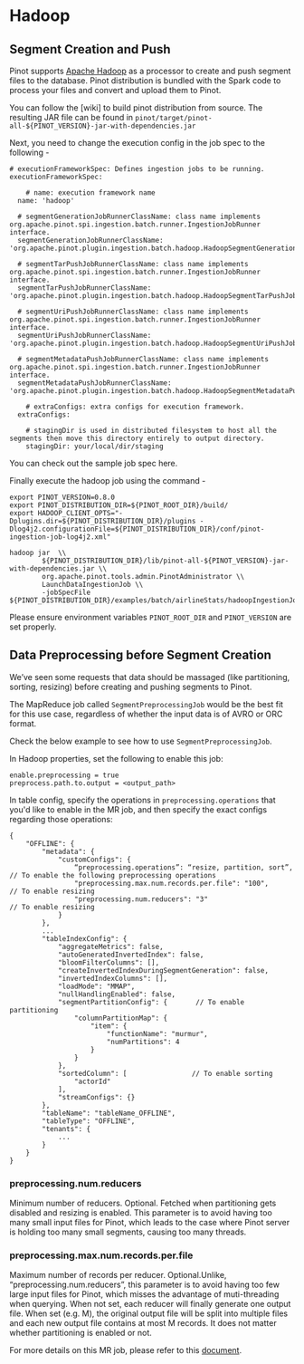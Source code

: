 # Hadoop

## Segment Creation and Push

Pinot supports [Apache Hadoop](https://hadoop.apache.org) as a processor to create and push segment files to the database. Pinot distribution is bundled with the Spark code to process your files and convert and upload them to Pinot.

You can follow the \[wiki] to build pinot distribution from source. The resulting JAR file can be found in `pinot/target/pinot-all-${PINOT_VERSION}-jar-with-dependencies.jar`

Next, you need to change the execution config in the job spec to the following -

```
# executionFrameworkSpec: Defines ingestion jobs to be running.
executionFrameworkSpec:

    # name: execution framework name
  name: 'hadoop'

  # segmentGenerationJobRunnerClassName: class name implements org.apache.pinot.spi.ingestion.batch.runner.IngestionJobRunner interface.
  segmentGenerationJobRunnerClassName: 'org.apache.pinot.plugin.ingestion.batch.hadoop.HadoopSegmentGenerationJobRunner'

  # segmentTarPushJobRunnerClassName: class name implements org.apache.pinot.spi.ingestion.batch.runner.IngestionJobRunner interface.
  segmentTarPushJobRunnerClassName: 'org.apache.pinot.plugin.ingestion.batch.hadoop.HadoopSegmentTarPushJobRunner'

  # segmentUriPushJobRunnerClassName: class name implements org.apache.pinot.spi.ingestion.batch.runner.IngestionJobRunner interface.
  segmentUriPushJobRunnerClassName: 'org.apache.pinot.plugin.ingestion.batch.hadoop.HadoopSegmentUriPushJobRunner'

  # segmentMetadataPushJobRunnerClassName: class name implements org.apache.pinot.spi.ingestion.batch.runner.IngestionJobRunner interface.
  segmentMetadataPushJobRunnerClassName: 'org.apache.pinot.plugin.ingestion.batch.hadoop.HadoopSegmentMetadataPushJobRunner'

    # extraConfigs: extra configs for execution framework.
  extraConfigs:

    # stagingDir is used in distributed filesystem to host all the segments then move this directory entirely to output directory.
    stagingDir: your/local/dir/staging
```

You can check out the sample job spec here.

Finally execute the hadoop job using the command -

```
export PINOT_VERSION=0.8.0
export PINOT_DISTRIBUTION_DIR=${PINOT_ROOT_DIR}/build/
export HADOOP_CLIENT_OPTS="-Dplugins.dir=${PINOT_DISTRIBUTION_DIR}/plugins -Dlog4j2.configurationFile=${PINOT_DISTRIBUTION_DIR}/conf/pinot-ingestion-job-log4j2.xml"

hadoop jar  \\
        ${PINOT_DISTRIBUTION_DIR}/lib/pinot-all-${PINOT_VERSION}-jar-with-dependencies.jar \\
        org.apache.pinot.tools.admin.PinotAdministrator \\
        LaunchDataIngestionJob \\
        -jobSpecFile ${PINOT_DISTRIBUTION_DIR}/examples/batch/airlineStats/hadoopIngestionJobSpec.yaml
```

Please ensure environment variables `PINOT_ROOT_DIR` and `PINOT_VERSION` are set properly.

## Data Preprocessing before Segment Creation

We’ve seen some requests that data should be massaged (like partitioning, sorting, resizing) before creating and pushing segments to Pinot.

The MapReduce job called `SegmentPreprocessingJob` would be the best fit for this use case, regardless of whether the input data is of AVRO or ORC format.

Check the below example to see how to use `SegmentPreprocessingJob`.

In Hadoop properties, set the following to enable this job:

```
enable.preprocessing = true
preprocess.path.to.output = <output_path>
```

In table config, specify the operations in `preprocessing.operations` that you'd like to enable in the MR job, and then specify the exact configs regarding those operations:

```
{
    "OFFLINE": {
        "metadata": {
            "customConfigs": {
                “preprocessing.operations”: “resize, partition, sort”, // To enable the following preprocessing operations
                "preprocessing.max.num.records.per.file": "100",       // To enable resizing
                "preprocessing.num.reducers": "3"                      // To enable resizing
            }
        },
        ...
        "tableIndexConfig": {
            "aggregateMetrics": false,
            "autoGeneratedInvertedIndex": false,
            "bloomFilterColumns": [],
            "createInvertedIndexDuringSegmentGeneration": false,
            "invertedIndexColumns": [],
            "loadMode": "MMAP",
            "nullHandlingEnabled": false,
            "segmentPartitionConfig": {       // To enable partitioning
                "columnPartitionMap": {
                    "item": {
                        "functionName": "murmur",
                        "numPartitions": 4
                    }
                }
            },
            "sortedColumn": [                // To enable sorting
                "actorId"
            ],
            "streamConfigs": {}
        },
        "tableName": "tableName_OFFLINE",
        "tableType": "OFFLINE",
        "tenants": {
            ...
        }
    }
}
```

### preprocessing.num.reducers

Minimum number of reducers. Optional. Fetched when partitioning gets disabled and resizing is enabled. This parameter is to avoid having too many small input files for Pinot, which leads to the case where Pinot server is holding too many small segments, causing too many threads.

### preprocessing.max.num.records.per.file

Maximum number of records per reducer. Optional.Unlike, “preprocessing.num.reducers”, this parameter is to avoid having too few large input files for Pinot, which misses the advantage of muti-threading when querying. When not set, each reducer will finally generate one output file. When set (e.g. M), the original output file will be split into multiple files and each new output file contains at most M records. It does not matter whether partitioning is enabled or not.

For more details on this MR job, please refer to this [document](https://docs.google.com/document/d/1BnjjVj3OLuo-vmOt0WjqEFbUC9AZgCDuDxCtLEFPM34/edit?usp=sharing).
